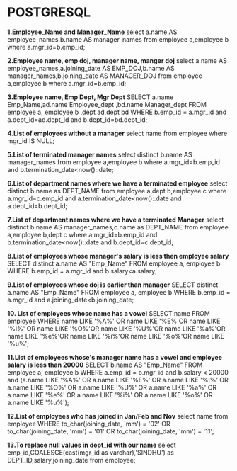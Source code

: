 # POSTGRESQL #
**1.Employee_Name and Manager_Name**
  select a.name AS employee_names,b.name AS manager_names from employee a,employee b where a.mgr_id=b.emp_id;

**2.Employee name, emp doj, manager name, manger doj**
   select a.name AS employee_names,a.joining_date AS EMP_DOJ,b.name AS manager_names,b.joining_date AS MANAGER_DOJ from employee a,employee b where a.mgr_id=b.emp_id;

**3.Employee name, Emp Dept, Mgr Dept**
  SELECT a.name Emp_Name,ad.name Employee_dept ,bd.name Manager_dept FROM employee a, employee b ,dept ad,dept bd WHERE b.emp_id = a.mgr_id and a.dept_id=ad.dept_id and b.dept_id=bd.dept_id;

**4.List of employees without a manager**
  select name from employee where mgr_id IS NULL;

**5.List of terminated manager names**
      select distinct b.name AS manager_names from employee a,employee b where a.mgr_id=b.emp_id and b.termination_date<now()::date;

**6.List of department names where we have a terminated employee**
      select distinct b.name as DEPT_NAME from employee a,dept b,employee c where a.mgr_id=c.emp_id and a.termination_date<now()::date and a.dept_id=b.dept_id;

**7.List of department names where we have a terminated Manager**
      select distinct b.name AS manager_names,c.name as DEPT_NAME from employee a,employee b,dept c where a.mgr_id=b.emp_id and b.termination_date<now()::date and b.dept_id=c.dept_id;

**8.List of employees whose manager's salary is less then employee salary**
     SELECT distinct a.name AS "Emp_Name" FROM employee a, employee b WHERE b.emp_id = a.mgr_id and b.salary<a.salary;

**9.List of employees whose doj is earlier than manager**
     SELECT distinct a.name AS "Emp_Name" FROM employee a, employee b WHERE b.emp_id = a.mgr_id and a.joining_date<b.joining_date;

**10. List of employees whose name has a vowel**
   SELECT name FROM employee WHERE name LIKE '%A%' OR name LIKE '%E%'OR name LIKE '%I%' OR name LIKE '%O%'OR name LIKE '%U%'OR name LIKE '%a%'OR name LIKE '%e%'OR name LIKE '%i%'OR name LIKE '%o%'OR name LIKE '%u%';

**11.List of employees whose's manager name has a vowel and employee salary is less than 20000**
SELECT b.name AS "Emp_Name" FROM employee a, employee b WHERE a.emp_id = b.mgr_id and b.salary < 20000 and (a.name LIKE '%A%' OR a.name LIKE '%E%' OR a.name LIKE '%I%' OR a.name LIKE '%O%' OR a.name LIKE '%U%' OR a.name LIKE '%a%' OR a.name LIKE '%e%' OR a.name LIKE '%i%' OR a.name LIKE '%o%' OR a.name LIKE '%u%');

**12.List of employees who has joined in Jan/Feb and Nov**
select name from employee WHERE to_char(joining_date, 'mm') = '02' OR to_char(joining_date, 'mm') = '01' OR to_char(joining_date, 'mm') = '11';

**13.To replace null values in dept_id with our name**
select emp_id,COALESCE(cast(mgr_id as varchar),'SINDHU') as DEPT_ID,salary,joining_date from employee;




